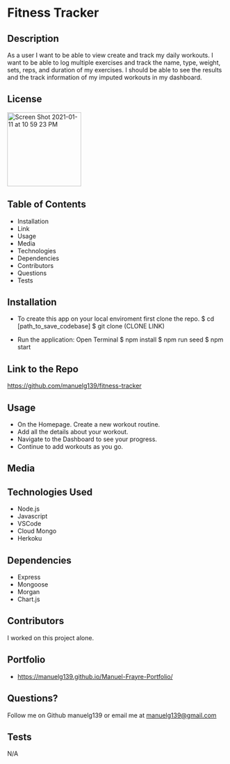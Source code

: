 # Fitness Tracker

## Description

As a user I want to be able to view create and track my daily workouts. I want to be able to log multiple exercises and track the name, type, weight, sets, reps, and duration of my exercises. I should be able to see the results and the track information of my imputed workouts in my dashboard.

## License

<img width="170" alt="Screen Shot 2021-01-11 at 10 59 23 PM" src="https://img.shields.io/badge/license-MIT%20License-blue?style=flat-square">

## Table of Contents

- Installation
- Link
- Usage
- Media
- Technologies
- Dependencies
- Contributors
- Questions
- Tests

## Installation

- To create this app on your local enviroment first clone the repo.
  $ cd [path_to_save_codebase]
  $ git clone (CLONE LINK)

- Run the application:
  Open Terminal
  $ npm install
  $ npm run seed
  $ npm start

## Link to the Repo

https://github.com/manuelg139/fitness-tracker

## Usage

- On the Homepage. Create a new workout routine.
- Add all the details about your workout.
- Navigate to the Dashboard to see your progress.
- Continue to add workouts as you go.

## Media

## Technologies Used

- Node.js
- Javascript
- VSCode
- Cloud Mongo
- Herkoku

## Dependencies

- Express
- Mongoose
- Morgan
- Chart.js

## Contributors

I worked on this project alone.

## Portfolio

- https://manuelg139.github.io/Manuel-Frayre-Portfolio/

## Questions?

Follow me on Github manuelg139 or email me at manuelg139@gmail.com

## Tests

N/A
